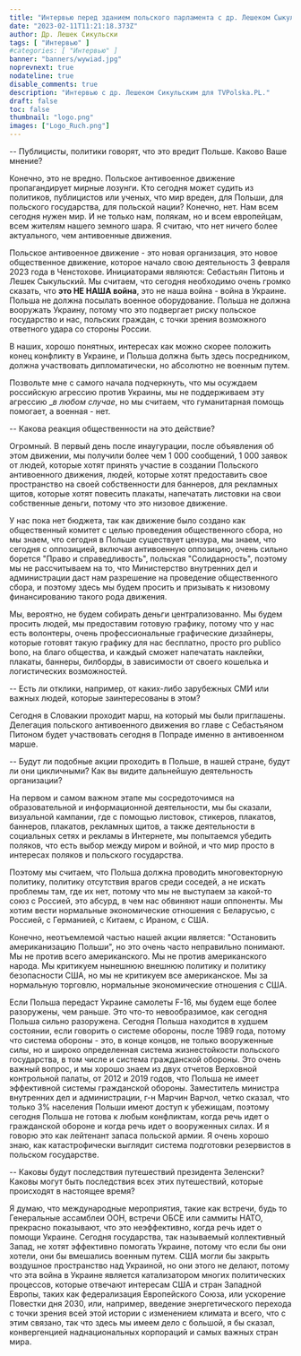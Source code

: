 ```yaml
---
title: "Интервью перед зданием польского парламента с др. Лешеком Сыкульским"
date: "2023-02-11T11:21:18.373Z"
author: Др. Лешек Сикульски
tags: [ "Интервью" ]
#categories: [ "Интервью" ]
banner: "banners/wywiad.jpg"
noprevnext: true
nodateline: true
disable_comments: true
description: "Интервью с др. Лешеком Сикульским для TVPolska.PL."
draft: false
toc: false
thumbnail: "logo.png"
images: ["Logo_Ruch.png"]
---
```


-- Публицисты, политики говорят, что это вредит Польше. Каково Ваше мнение?


Конечно, это не вредно. Польское антивоенное движение пропагандирует мирные лозунги. Кто сегодня может судить из политиков, публицистов или ученых, что мир вреден, для Польши, для польского государства, для польской нации? Конечно, нет. Нам всем сегодня нужен мир. И не только нам, полякам, но и всем европейцам, всем жителям нашего земного шара. Я считаю, что нет ничего более актуального, чем антивоенные движения.


Польское антивоенное движение - это новая организация, это новое общественное движение, которое начало свою деятельность 3 февраля 2023 года в Ченстохове. Инициаторами являются: Себастьян Питонь и Лешек Сыкульский. Мы считаем, что сегодня необходимо очень громко сказать, что __это НЕ НАША война__, это не наша война - война в Украине. Польша не должна посылать военное оборудование. Польша не должна вооружать Украину, потому что это подвергает риску польское государство и нас, польских граждан, с точки зрения возможного ответного удара со стороны России.


В наших, хорошо понятных, интересах как можно скорее положить конец конфликту в Украине, и Польша должна быть здесь посредником, должна участвовать дипломатически, но абсолютно не военным путем.


Позвольте мне с самого начала подчеркнуть, что мы осуждаем российскую агрессию против Украины, мы не поддерживаем эту агрессию __в любом случае_, но мы считаем, что гуманитарная помощь помогает, а военная - нет.


-- Какова реакция общественности на это действие?


Огромный. В первый день после инаугурации, после объявления об этом движении, мы получили более чем
1 000 сообщений, 1 000 заявок от людей, которые хотят принять участие в создании Польского антивоенного движения, людей, которые хотят предоставить свое пространство на своей собственности для баннеров, для рекламных щитов, которые хотят повесить плакаты, напечатать листовки на свои собственные деньги, потому что это низовое движение.


У нас пока нет бюджета, так как движение было создано как общественный комитет с целью проведения общественного сбора, но мы знаем, что сегодня в Польше существует цензура, мы знаем, что сегодня с оппозицией, включая антивоенную оппозицию, очень сильно борется "Право и справедливость", польская "Солидарность", поэтому мы не рассчитываем на то, что Министерство внутренних дел и администрации даст нам разрешение на проведение общественного сбора, и поэтому здесь мы будем просить и призывать к низовому финансированию такого рода движения.


Мы, вероятно, не будем собирать деньги централизованно. Мы будем просить людей, мы предоставим готовую графику, потому что у нас есть волонтеры, очень профессиональные графические дизайнеры, которые готовят такую графику для нас бесплатно, просто pro publico bono, на благо общества, и каждый сможет напечатать наклейки, плакаты, баннеры, билборды, в зависимости от своего кошелька и логистических возможностей.


-- Есть ли отклики, например, от каких-либо зарубежных СМИ или важных людей, которые заинтересованы в этом?


Сегодня в Словакии проходит марш, на который мы были приглашены. Делегация польского антивоенного движения во главе с Себастьяном Питоном будет участвовать сегодня в Попраде именно в антивоенном марше.


-- Будут ли подобные акции проходить в Польше, в нашей стране, будут ли они цикличными? Как вы видите дальнейшую деятельность организации?


На первом и самом важном этапе мы сосредоточимся на образовательной и информационной деятельности, мы бы сказали, визуальной кампании, где с помощью листовок, стикеров, плакатов,
баннеров, плакатов, рекламных щитов, а также деятельности в социальных сетях и рекламы в Интернете, мы попытаемся убедить поляков, что есть выбор между миром и войной, и что мир просто в интересах поляков и польского государства.


Поэтому мы считаем, что Польша должна проводить многовекторную политику, политику отсутствия врагов среди соседей, а не искать проблемы там, где их нет, потому что мы не выступаем за какой-то союз с Россией, это абсурд, в чем нас обвиняют наши оппоненты. Мы хотим вести нормальные экономические отношения с Беларусью, с Россией, с Германией, с Китаем, с Ираном, с США.


Конечно, неотъемлемой частью нашей акции является: "Остановить американизацию Польши", но это очень часто неправильно понимают. Мы не против всего американского. Мы не против американского народа. Мы критикуем нынешнюю внешнюю политику и политику безопасности США, но мы не критикуем все американское. Мы за нормальную торговлю, нормальные экономические отношения с США.


Если Польша передаст Украине самолеты F-16, мы будем еще более разоружены, чем раньше. Это что-то невообразимое, как сегодня Польша сильно разоружена. Сегодня Польша находится в худшем состоянии, если говорить о системе обороны, после 1989 года, потому что система обороны - это, в конце концов, не только вооруженные силы, но и широко определенная система жизнестойкости польского государства, в том числе и система гражданской обороны. Это очень важный вопрос, и мы хорошо знаем из двух отчетов Верховной контрольной палаты, от 2012 и 2019 годов, что Польша не имеет эффективной системы гражданской обороны. Заместитель министра внутренних дел и администрации, г-н Марчин Варчол, четко сказал, что только 3% населения Польши имеют доступ к убежищам, поэтому сегодня Польша не готова к любым конфликтам, когда речь идет о гражданской обороне и когда речь идет о вооруженных силах. И я говорю это как лейтенант запаса польской армии. Я очень хорошо знаю, как катастрофически выглядит система подготовки резервистов в польском государстве.


-- Каковы будут последствия путешествий президента Зеленски? Каковы могут быть последствия всех этих путешествий, которые происходят в настоящее время?


Я думаю, что международные мероприятия, такие как встречи, будь то Генеральные ассамблеи ООН, встречи ОБСЕ или саммиты НАТО, прекрасно показывают, что это неэффективно, когда речь идет о помощи Украине. Сегодня государства, так называемый коллективный Запад, не хотят эффективно помогать Украине, потому что если бы они хотели, они бы вмешались военным путем. США могли бы закрыть воздушное пространство над Украиной, но они этого не делают, потому что эта война в Украине является катализатором многих политических процессов, которые отвечают интересам США и стран Западной Европы, таких как федерализация Европейского Союза, или ускорение Повестки дня 2030, или, например, введение энергетического перехода с точки зрения всей этой истории с изменением климата и всего, что с этим связано, так что здесь мы имеем дело с большой, я бы сказал, конвергенцией наднациональных корпораций и самых важных стран мира.
